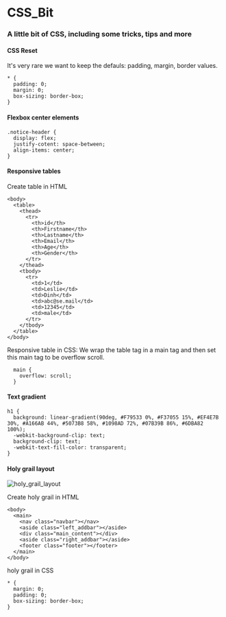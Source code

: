 # CSS_Bit
### A little bit of CSS, including some tricks, tips and more

#### CSS Reset
It's very rare we want to keep the defauls: padding, margin, border values.
```
* {
  padding: 0;
  margin: 0;
  box-sizing: border-box;
}
```

#### Flexbox center elements
```
.notice-header {
  display: flex;
  justify-cotent: space-between;
  align-items: center;
}
```

#### Responsive tables
Create table in HTML
```
<body>
  <table>
    <thead>
      <tr>
        <th>id</th>
        <th>Firstname</th>
        <th>Lastname</th>
        <th>Email</th>
        <th>Age</th>
        <th>Gender</th>
      </tr>
    </thead>
    <tbody>
      <tr>
        <td>1</td>
        <td>Leslie</td>
        <td>Dinh</td>
        <td>abc@se.mail</td>
        <td>12345</td>
        <td>male</td>
      </tr>
    </tbody>
  </table>
</body>
```
Responsive table in CSS: We wrap the table tag in a main tag and then set this main tag to be overflow scroll.
```
  main {
    overflow: scroll;
  }
```

#### Text gradient
```
h1 {
  background: linear-gradient(90deg, #F79533 0%, #F37055 15%, #EF4E7B 30%, #A166AB 44%, #5073B8 58%, #1098AD 72%, #07B39B 86%, #6DBA82 100%);
  -webkit-background-clip: text;
  background-clip: text;
  -webkit-text-fill-color: transparent;
}
```

#### Holy grail layout
![holy_grail_layout](https://upload.wikimedia.org/wikipedia/commons/thumb/a/ad/HolyGrail.svg/220px-HolyGrail.svg.png)

Create holy grail in HTML
```
<body>
  <main>
    <nav class="navbar"></nav>
    <aside class="left_addbar"></aside>
    <div class="main_content"></div>
    <aside class="right_addbar"></aside>
    <footer class="footer"></footer>
  </main>
</body>
```
holy grail in CSS 
```
* {
  margin: 0;
  padding: 0;
  box-sizing: border-box;
}


```
